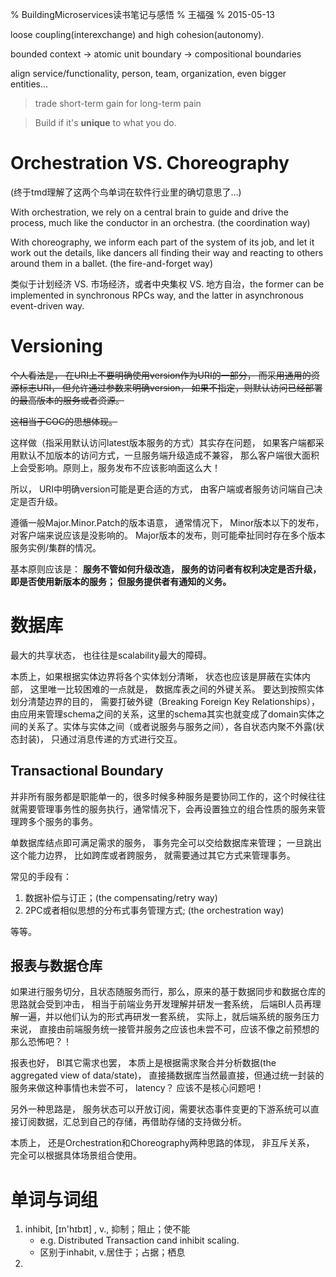 % BuildingMicroservices读书笔记与感悟
% 王福强
% 2015-05-13

loose coupling(interexchange) and high cohesion(autonomy).

bounded context  -> atomic unit boundary -> compositional boundaries

align service/functionality, person, team, organization, even bigger entities...

> trade short-term gain for long-term pain

> Build if it's **unique** to what you do.



# Orchestration VS. Choreography

(终于tmd理解了这两个鸟单词在软件行业里的确切意思了...)

With orchestration, we rely on a central brain to guide and drive the process, much like the conductor in an orchestra. (the coordination way)

With choreography, we inform each part of the system of its job, and let it work out the details, like dancers all finding their way and reacting to others around them in a ballet. (the fire-and-forget way)

类似于计划经济 VS. 市场经济，或者中央集权 VS. 地方自治，the former can be implemented in synchronous RPCs way, and the latter in asynchronous event-driven way.

# Versioning

~~个人看法是， 在URI上不要明确使用version作为URI的一部分， 而采用通用的资源标志URI， 但允许通过参数来明确version， 如果不指定，则默认访问已经部署的最高版本的服务或者资源。~~

~~这相当于COC的思想体现。~~

这样做（指采用默认访问latest版本服务的方式）其实存在问题， 如果客户端都采用默认不加版本的访问方式，一旦服务端升级造成不兼容， 那么客户端很大面积上会受影响。原则上，服务发布不应该影响面这么大！

所以， URI中明确version可能是更合适的方式， 由客户端或者服务访问端自己决定是否升级。

遵循一般Major.Minor.Patch的版本语意， 通常情况下， Minor版本以下的发布，对客户端来说应该是没影响的。 Major版本的发布，则可能牵扯同时存在多个版本服务实例/集群的情况。

基本原则应该是： **服务不管如何升级改造， 服务的访问者有权利决定是否升级，即是否使用新版本的服务； 但服务提供者有通知的义务。**


# 数据库

最大的共享状态， 也往往是scalability最大的障碍。 

本质上，如果根据实体边界将各个实体划分清晰， 状态也应该是屏蔽在实体内部， 这里唯一比较困难的一点就是， 数据库表之间的外键关系。 要达到按照实体划分清楚边界的目的， 需要打破外键（Breaking Foreign Key Relationships），由应用来管理schema之间的关系，这里的schema其实也就变成了domain实体之间的关系了。实体与实体之间（或者说服务与服务之间），各自状态内聚不外露(状态封装)， 只通过消息传递的方式进行交互。

## Transactional Boundary

并非所有服务都是职能单一的，很多时候多种服务是要协同工作的，这个时候往往就需要管理事务性的服务执行，通常情况下，会再设置独立的组合性质的服务来管理跨多个服务的事务。

单数据库结点即可满足需求的服务， 事务完全可以交给数据库来管理； 一旦跳出这个能力边界， 比如跨库或者跨服务， 就需要通过其它方式来管理事务。 

常见的手段有：

1. 数据补偿与订正；(the compensating/retry way)
2. 2PC或者相似思想的分布式事务管理方式; (the orchestration way)

等等。

## 报表与数据仓库

如果进行服务切分，且状态随服务而行，那么，原来的基于数据同步和数据仓库的思路就会受到冲击， 相当于前端业务开发理解并研发一套系统， 后端BI人员再理解一遍，并以他们认为的形式再研发一套系统， 实际上，就后端系统的服务压力来说， 直接由前端服务统一接管并服务之应该也未尝不可，应该不像之前预想的那么恐怖吧？！

报表也好， BI其它需求也罢， 本质上是根据需求聚合并分析数据(the aggregated view of data/state)， 直接捅数据库当然最直接，但通过统一封装的服务来做这种事情也未尝不可， latency？ 应该不是核心问题吧！

另外一种思路是， 服务状态可以开放订阅，需要状态事件变更的下游系统可以直接订阅数据，汇总到自己的存储，再借助存储的支持做分析。

本质上， 还是Orchestration和Choreography两种思路的体现， 非互斥关系， 完全可以根据具体场景组合使用。







# 单词与词组

1. inhibit,  [ɪn'hɪbɪt] , v., 抑制；阻止；使不能
    - e.g. Distributed Transaction cand inhibit scaling.
    - 区别于inhabit, v.居住于；占据；栖息
2. 









